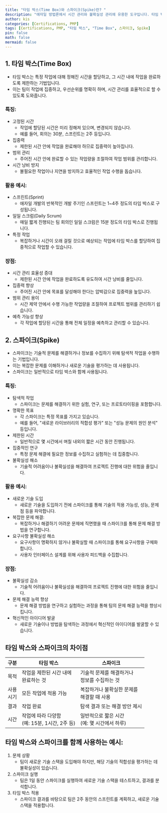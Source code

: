 ```yaml
---
title: "타임 박스(Time Box)와 스파이크(Spike)란? "
description: "애자일 방법론에서 시간 관리와 불확실성 관리에 유용한 도구입니다. 타임 박스를 통해 효율적인 시간 관리를 할 수 있으며, 스파이크를 통해 기술적 어려움이나 불확실성을 해결할 수 있습니다.."
author: kis
categories: [Certifications, PMP]
tags: [Certifications, PMP, "타임 박스", "Time Box", 스파이크, Spike]
pin: false
math: false
mermaid: false
---
```


## 1. 타임 박스(Time Box)
- 타임 박스는 특정 작업에 대해 정해진 시간을 할당하고, 그 시간 내에 작업을 완료하도록 제한하는 기법입니다.
- 이는 팀이 작업에 집중하고, 우선순위를 명확히 하며, 시간 관리를 효율적으로 할 수 있도록 도와줍니다.

### 특징: 
- 고정된 시간
    - 작업에 할당된 시간은 미리 정해져 있으며, 변경되지 않습니다.
    - 예를 들어, 회의는 30분, 스프린트는 2주 등입니다.
- 집중력
    - 제한된 시간 안에 작업을 완료해야 하므로 집중력이 높아집니다.
- 범위 관리
    - 주어진 시간 안에 완료할 수 있는 작업량을 조절하여 작업 범위를 관리합니다.
- 시간 낭비 방지
    - 불필요한 작업이나 지연을 방지하고 효율적인 작업 수행을 돕습니다.

### 활용 예시:
- 스프린트(Sprint)
    - 애자일 개발의 반복적인 개발 주기인 스프린트는 1~4주 정도의 타임 박스로 구성됩니다.
- 일일 스크럼(Daily Scrum)
    - 매일 짧게 진행되는 팀 회의인 일일 스크럼은 15분 정도의 타임 박스로 진행됩니다.
- 특정 작업
    - 복잡하거나 시간이 오래 걸릴 것으로 예상되는 작업에 타임 박스를 할당하여 집중적으로 작업할 수 있습니다.

### 장점:
- 시간 관리 효율성 증대
    - 제한된 시간 안에 작업을 완료하도록 유도하여 시간 낭비를 줄입니다.
- 집중력 향상
    - 주어진 시간 안에 목표를 달성해야 한다는 압박감으로 집중력을 높입니다.
- 범위 관리 용이
    - 시간 제약 안에서 수행 가능한 작업량을 조절하여 프로젝트 범위를 관리하기 쉽습니다.
- 예측 가능성 향상
    - 각 작업에 할당된 시간을 통해 전체 일정을 예측하고 관리할 수 있습니다.

## 2. 스파이크(Spike)
- 스파이크는 기술적 문제를 해결하거나 정보를 수집하기 위해 탐색적 작업을 수행하는 기법입니다. 
- 이는 복잡한 문제를 이해하거나 새로운 기술을 평가하는 데 사용됩니다. 
- 스파이크는 일반적으로 타임 박스와 함께 사용됩니다.

### 특징:
- 탐색적 작업
    - 스파이크는 문제를 해결하기 위한 실험, 연구, 또는 프로토타이핑을 포함합니다.
- 명확한 목표
    - 각 스파이크는 특정 목표를 가지고 있습니다. 
    - 예를 들어, "새로운 라이브러리의 적합성 평가" 또는 "성능 문제의 원인 분석" 등입니다.
- 제한된 시간
    - 일반적으로 몇 시간에서 며칠 내외의 짧은 시간 동안 진행됩니다.
- 집중적인 연구
    - 특정 문제 해결에 필요한 정보를 수집하고 실험하는 데 집중합니다.
- 불확실성 해소
    - 기술적 어려움이나 불확실성을 해결하여 프로젝트 진행에 대한 위험을 줄입니다.

### 활용 예시:
- 새로운 기술 도입
    - 새로운 기술을 도입하기 전에 스파이크를 통해 기술의 적용 가능성, 성능, 문제점 등을 파악합니다.    
- 복잡한 문제 해결:
    - 복잡하거나 해결하기 어려운 문제에 직면했을 때 스파이크를 통해 문제 해결 방법을 연구합니다.
- 요구사항 불확실성 해소
    - 요구사항이 명확하지 않거나 불확실할 때 스파이크를 통해 요구사항을 구체화합니다.
    - 사용자 인터페이스 설계를 위해 사용자 피드백을 수집합니다.

### 장점:
- 불확실성 감소
    - 기술적 어려움이나 불확실성을 해결하여 프로젝트 진행에 대한 위험을 줄입니다.
- 문제 해결 능력 향상
    - 문제 해결 방법을 연구하고 실험하는 과정을 통해 팀의 문제 해결 능력을 향상시킵니다.
- 혁신적인 아이디어 발굴
    - 새로운 기술이나 방법을 탐색하는 과정에서 혁신적인 아이디어를 발굴할 수 있습니다.

## 타임 박스와 스파이크의 차이점

|구분 | 타임 박스 | 스파이크 |
|---|---|---|
|목적|작업을 제한된 시간 내에 <br>완료하는 것	| 기술적 문제를 해결하거나 <br>정보를 수집하는 것| 
| 사용 <br>시기	| 모든 작업에 적용 가능	| 복잡하거나 불확실한 문제를 <br>해결할 때 사용 | 
| 결과	| 	작업 완료	| 탐색 결과 또는 해결 방안 제시 | 
| 시간	| 	작업에 따라 다양함<br>(예: 15분, 1시간, 2주 등)	| 일반적으로 짧은 시간<br>(예: 몇 시간에서 하루) | 

## 타임 박스와 스파이크를 함께 사용하는 예시:
1. 문제 상황
    - 팀이 새로운 기술 스택을 도입해야 하지만, 해당 기술의 적합성을 평가하는 데 불확실성이 있습니다.
2. 스파이크 실행
    - 팀은 1일 동안 스파이크를 실행하여 새로운 기술 스택을 테스트하고, 결과를 분석합니다.
3. 타임 박스 적용
    - 스파이크 결과를 바탕으로 팀은 2주 동안의 스프린트를 계획하고, 새로운 기술 스택을 적용합니다.

    